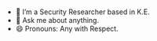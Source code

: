 ### 
- 🔭 I’m a Security Researcher based in K.E.
- 💬 Ask me about anything.
- 😄 Pronouns: Any with Respect.


